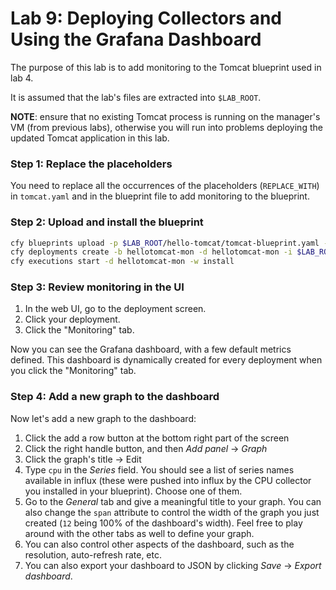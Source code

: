 # Lab 9: Deploying Collectors and Using the Grafana Dashboard

The purpose of this lab is to add monitoring to the Tomcat blueprint used in lab 4.

It is assumed that the lab's files are extracted into `$LAB_ROOT`.

**NOTE**: ensure that no existing Tomcat process is running on the manager's VM (from previous labs), otherwise you will run into problems
deploying the updated Tomcat application in this lab.

### Step 1: Replace the placeholders

You need to replace all the occurrences of the placeholders (`REPLACE_WITH`) in `tomcat.yaml` and in the blueprint file to add monitoring to the blueprint.

### Step 2: Upload and install the blueprint

```bash
cfy blueprints upload -p $LAB_ROOT/hello-tomcat/tomcat-blueprint.yaml -b hellotomcat-mon
cfy deployments create -b hellotomcat-mon -d hellotomcat-mon -i $LAB_ROOT/hello-tomcat/tomcat.yaml
cfy executions start -d hellotomcat-mon -w install
```

### Step 3: Review monitoring in the UI

1. In the web UI, go to the deployment screen.
2. Click your deployment.
3. Click the "Monitoring" tab.

Now you can see the Grafana dashboard, with a few default metrics defined. This dashboard is dynamically created for every deployment when you click the "Monitoring" tab.

### Step 4: Add a new graph to the dashboard

Now let's add a new graph to the dashboard:

1. Click the add a row button at the bottom right part of the screen 
2. Click the right handle button, and then *Add panel* -> *Graph*
3. Click the graph's title -> Edit
4. Type `cpu` in the *Series* field. You should see a list of series names available in influx (these were pushed into influx by the CPU collector you installed in your blueprint). Choose one of them.
5. Go to the *General* tab and give a meaningful title to your graph. You can also change the `span` attribute to control the width of the graph you just created (`12` being 100% of the dashboard's width). Feel free to play around with the other tabs as well to define your graph.
6. You can also control other aspects of the dashboard, such as the resolution, auto-refresh rate, etc.
7. You can also export your dashboard to JSON by clicking *Save* -> *Export dashboard*.